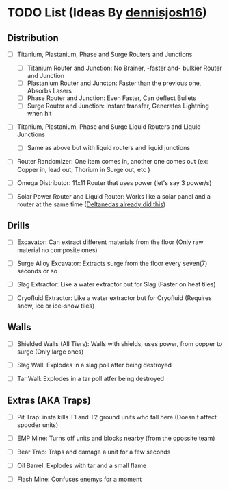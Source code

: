 # TODO List (Ideas By [dennisjosh16](https://github.com/dennisjosh16))

## Distribution

- [ ] Titanium, Plastanium, Phase and Surge Routers and Junctions

    - [ ] Titanium Router and Junction: No Brainer, -faster and- bulkier Router and Junction
    - [ ] Plastanium Router and Juncton: Faster than the previous one, Absorbs Lasers
    - [ ] Phase Router and Junction: Even Faster, Can deflect Bullets
    - [ ] Surge Router and Junction: Instant transfer, Generates Lightning when hit

- [ ] Titanium, Plastanium, Phase and Surge Liquid Routers  and Liquid Junctions

    - [ ] Same as above but with liquid routers and liquid junctions

- [ ] Router Randomizer: One item comes in, another one comes out (ex: Copper in, lead out; Thorium in Surge out, etc ) 

- [ ] Omega Distributor: 11x11 Router that uses power (let's say 3 power/s)

- [ ] Solar Power Router and Liquid Router: Works like a solar panel and a router at the same time ([Deltanedas already did this](https://github.com/DeltaNedas/routorio/blob/master/content/blocks/power/solar-router.json))

## Drills

- [ ] Excavator: Can extract different materials from the floor (Only raw material no composite ones)

- [ ] Surge Alloy Excavator: Extracts surge from the floor every seven(7) seconds or so

- [ ] Slag Extractor: Like a water extractor but for Slag (Faster on heat tiles)

- [ ] Cryofluid Extractor: Like a water extractor but for Cryofluid (Requires snow, ice or ice-snow tiles)

## Walls

- [ ] Shielded Walls (All Tiers): Walls with shields, uses power, from copper to surge (Only large ones)

- [ ] Slag Wall: Explodes in a slag poll after being destroyed

- [ ] Tar Wall: Explodes in a tar poll atfer being destroyed

## Extras (AKA Traps)

- [ ] Pit Trap: insta kills T1 and T2 ground units who fall here (Doesn't affect spooder units)

- [ ] EMP Mine: Turns off units and blocks nearby (from the opossite team)

- [ ] Bear Trap: Traps and damage a unit for a few seconds

- [ ] Oil Barrel: Explodes with tar and a small flame

- [ ] Flash Mine: Confuses enemys for a moment
